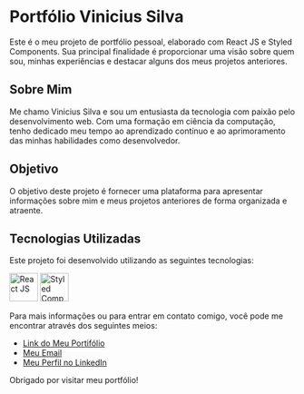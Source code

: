 # Portfólio Vinicius Silva

Este é o meu projeto de portfólio pessoal, elaborado com React JS e Styled Components. Sua principal finalidade é proporcionar uma visão sobre quem sou, minhas experiências e destacar alguns dos meus projetos anteriores.

## Sobre Mim

Me chamo Vinicius Silva e sou um entusiasta da tecnologia com paixão pelo desenvolvimento web. Com uma formação em ciência da computação, tenho dedicado meu tempo ao aprendizado contínuo e ao aprimoramento das minhas habilidades como desenvolvedor.

## Objetivo

O objetivo deste projeto é fornecer uma plataforma para apresentar informações sobre mim e meus projetos anteriores de forma organizada e atraente.

## Tecnologias Utilizadas

Este projeto foi desenvolvido utilizando as seguintes tecnologias:

<img src="https://upload.wikimedia.org/wikipedia/commons/thumb/a/a7/React-icon.svg/100px-React-icon.svg.png" alt="React JS" width="50">
<img src="https://styled-components.com/logo.png" alt="Styled Components" width="50">

Para mais informações ou para entrar em contato comigo, você pode me encontrar através dos seguintes meios:

- [Link do Meu Portifólio](https://my-portfolio-nu-sepia.vercel.app/)
- [Meu Email](mailto:viniciuspa_silva@yahoo.com.br)
- [Meu Perfil no LinkedIn](https://www.linkedin.com/in/viniciusssilva98/)

Obrigado por visitar meu portfólio!
